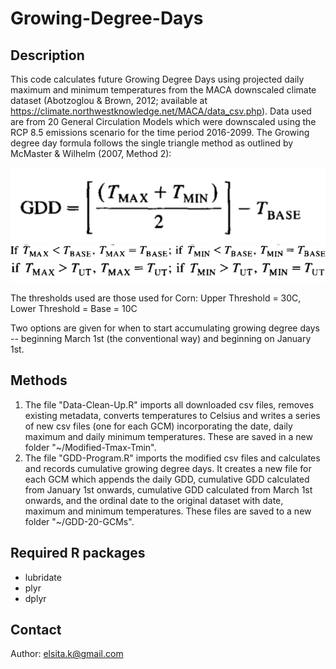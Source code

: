 # Growing-Degree-Days

## Description
This code calculates future Growing Degree Days using projected daily maximum and minimum temperatures from the MACA downscaled climate dataset (Abotzoglou & Brown, 2012; available at https://climate.northwestknowledge.net/MACA/data_csv.php). Data used are from 20 General Circulation Models which were downscaled using the RCP 8.5 emissions scenario for the time period 2016-2099. The Growing degree day formula follows the single triangle method as outlined by McMaster & Wilhelm (2007, Method 2):

![GDD Formula](https://github.com/ElsitaK/Test/blob/master/GDD.Formula.png)
![Thresholds1](https://github.com/ElsitaK/Test/blob/master/thresholds1.png)
![Thresholds2](https://github.com/ElsitaK/Test/blob/master/thresholds2.png)

The thresholds used are those used for Corn: 
Upper Threshold = 30C, 
Lower Threshold = Base = 10C

Two options are given for when to start accumulating growing degree days -- beginning March 1st (the conventional way) and beginning on January 1st. 

## Methods
1. The file "Data-Clean-Up.R" imports all downloaded csv files, removes existing metadata, converts temperatures to Celsius and writes a series of new csv files (one for each GCM) incorporating the date, daily maximum and daily minimum temperatures. These are saved in a new folder "~/Modified-Tmax-Tmin". 
2. The file "GDD-Program.R" imports the modified csv files and calculates and records cumulative growing degree days. It creates a new file for each GCM which appends the daily GDD, cumulative GDD calculated from January 1st onwards, cumulative GDD calculated from March 1st onwards, and the ordinal date to the original dataset with date, maximum and minimum temperatures. These files are saved to a new folder "~/GDD-20-GCMs".

## Required R packages

- lubridate
- plyr
- dplyr

## Contact
Author: elsita.k@gmail.com
